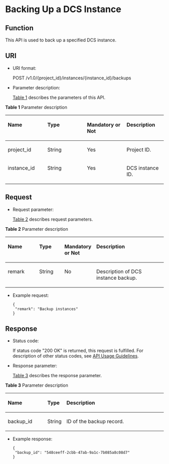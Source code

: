 # Backing Up a DCS Instance<a name="EN-US_TOPIC_0237964369"></a>

## Function<a name="section9292835"></a>

This API is used to back up a specified DCS instance.

## URI<a name="section16526653"></a>

-   URI format:

    POST /v1.0/\{project\_id\}/instances/\{instance\_id\}/backups

-   Parameter description:

    [Table 1](#d0e5762)  describes the parameters of this API.


**Table  1**  Parameter description

<a name="d0e5762"></a>
<table><thead align="left"><tr id="row6320796"><th class="cellrowborder" valign="top" width="25%" id="mcps1.2.5.1.1"><p id="p42222440"><a name="p42222440"></a><a name="p42222440"></a>Name</p>
</th>
<th class="cellrowborder" valign="top" width="25%" id="mcps1.2.5.1.2"><p id="p64574505"><a name="p64574505"></a><a name="p64574505"></a>Type</p>
</th>
<th class="cellrowborder" valign="top" width="25%" id="mcps1.2.5.1.3"><p id="p63152455"><a name="p63152455"></a><a name="p63152455"></a>Mandatory or Not</p>
</th>
<th class="cellrowborder" valign="top" width="25%" id="mcps1.2.5.1.4"><p id="p15075241"><a name="p15075241"></a><a name="p15075241"></a>Description</p>
</th>
</tr>
</thead>
<tbody><tr id="row13135032"><td class="cellrowborder" valign="top" width="25%" headers="mcps1.2.5.1.1 "><p id="p57304667"><a name="p57304667"></a><a name="p57304667"></a>project_id</p>
</td>
<td class="cellrowborder" valign="top" width="25%" headers="mcps1.2.5.1.2 "><p id="p11166459"><a name="p11166459"></a><a name="p11166459"></a>String</p>
</td>
<td class="cellrowborder" valign="top" width="25%" headers="mcps1.2.5.1.3 "><p id="p32067967"><a name="p32067967"></a><a name="p32067967"></a>Yes</p>
</td>
<td class="cellrowborder" valign="top" width="25%" headers="mcps1.2.5.1.4 "><p id="p47368528"><a name="p47368528"></a><a name="p47368528"></a>Project ID.</p>
</td>
</tr>
<tr id="row23663568"><td class="cellrowborder" valign="top" width="25%" headers="mcps1.2.5.1.1 "><p id="p37700862"><a name="p37700862"></a><a name="p37700862"></a>instance_id</p>
</td>
<td class="cellrowborder" valign="top" width="25%" headers="mcps1.2.5.1.2 "><p id="p33871021"><a name="p33871021"></a><a name="p33871021"></a>String</p>
</td>
<td class="cellrowborder" valign="top" width="25%" headers="mcps1.2.5.1.3 "><p id="p59198213"><a name="p59198213"></a><a name="p59198213"></a>Yes</p>
</td>
<td class="cellrowborder" valign="top" width="25%" headers="mcps1.2.5.1.4 "><p id="p30325933"><a name="p30325933"></a><a name="p30325933"></a>DCS instance ID.</p>
</td>
</tr>
</tbody>
</table>

## Request<a name="section14522153"></a>

-   Request parameter:

    [Table 2](#d0e5822)  describes request parameters.


**Table  2**  Parameter description

<a name="d0e5822"></a>
<table><thead align="left"><tr id="row50335026"><th class="cellrowborder" valign="top" width="20.2020202020202%" id="mcps1.2.5.1.1"><p id="p50605310"><a name="p50605310"></a><a name="p50605310"></a>Name</p>
</th>
<th class="cellrowborder" valign="top" width="16.161616161616163%" id="mcps1.2.5.1.2"><p id="p5389442"><a name="p5389442"></a><a name="p5389442"></a>Type</p>
</th>
<th class="cellrowborder" valign="top" width="18.181818181818183%" id="mcps1.2.5.1.3"><p id="p33891687"><a name="p33891687"></a><a name="p33891687"></a>Mandatory or Not</p>
</th>
<th class="cellrowborder" valign="top" width="45.45454545454545%" id="mcps1.2.5.1.4"><p id="p60872149"><a name="p60872149"></a><a name="p60872149"></a>Description</p>
</th>
</tr>
</thead>
<tbody><tr id="row31697011"><td class="cellrowborder" valign="top" width="20.2020202020202%" headers="mcps1.2.5.1.1 "><p id="p17321065"><a name="p17321065"></a><a name="p17321065"></a>remark</p>
</td>
<td class="cellrowborder" valign="top" width="16.161616161616163%" headers="mcps1.2.5.1.2 "><p id="p60829024"><a name="p60829024"></a><a name="p60829024"></a>String</p>
</td>
<td class="cellrowborder" valign="top" width="18.181818181818183%" headers="mcps1.2.5.1.3 "><p id="p28203903"><a name="p28203903"></a><a name="p28203903"></a>No</p>
</td>
<td class="cellrowborder" valign="top" width="45.45454545454545%" headers="mcps1.2.5.1.4 "><p id="p2814831"><a name="p2814831"></a><a name="p2814831"></a>Description of DCS instance backup.</p>
</td>
</tr>
</tbody>
</table>

-   Example request:

    ```
    { 
     "remark": "Backup instances" 
    }
    ```


## Response<a name="section63590521"></a>

-   Status code:

    If status code "200 OK" is returned, this request is fulfilled. For description of other status codes, see  [API Usage Guidelines](api-usage-guidelines.md).

-   Response parameter:

    [Table 3](#table2807163920546)  describes the response parameter.


**Table  3**  Parameter description

<a name="table2807163920546"></a>
<table><thead align="left"><tr id="row10412728"><th class="cellrowborder" valign="top" width="25%" id="mcps1.2.4.1.1"><p id="p38124620"><a name="p38124620"></a><a name="p38124620"></a>Name</p>
</th>
<th class="cellrowborder" valign="top" width="12%" id="mcps1.2.4.1.2"><p id="p1086509"><a name="p1086509"></a><a name="p1086509"></a>Type</p>
</th>
<th class="cellrowborder" valign="top" width="63%" id="mcps1.2.4.1.3"><p id="p20898370"><a name="p20898370"></a><a name="p20898370"></a>Description</p>
</th>
</tr>
</thead>
<tbody><tr id="row15046387"><td class="cellrowborder" valign="top" width="25%" headers="mcps1.2.4.1.1 "><p id="p10797866"><a name="p10797866"></a><a name="p10797866"></a>backup_id</p>
</td>
<td class="cellrowborder" valign="top" width="12%" headers="mcps1.2.4.1.2 "><p id="p2211916"><a name="p2211916"></a><a name="p2211916"></a>String</p>
</td>
<td class="cellrowborder" valign="top" width="63%" headers="mcps1.2.4.1.3 "><p id="p44947523"><a name="p44947523"></a><a name="p44947523"></a>ID of the backup record.</p>
</td>
</tr>
</tbody>
</table>

-   Example response:

    ```
    { 
     "backup_id": "548ceeff-2cbb-47ab-9a1c-7b085a8c08d7" 
    }
    ```


